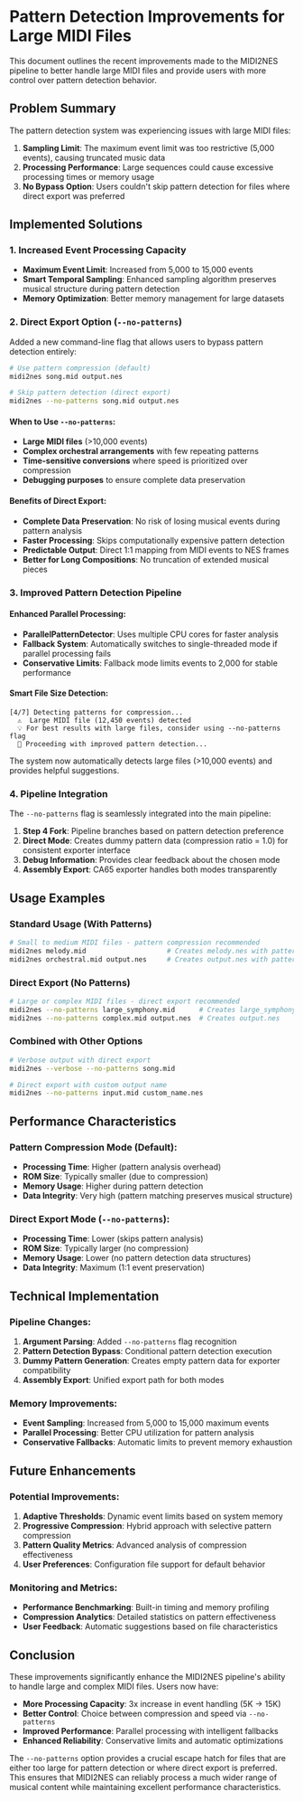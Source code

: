# Pattern Detection Improvements for Large MIDI Files

This document outlines the recent improvements made to the MIDI2NES pipeline to better handle large MIDI files and provide users with more control over pattern detection behavior.

## Problem Summary

The pattern detection system was experiencing issues with large MIDI files:

1. **Sampling Limit**: The maximum event limit was too restrictive (5,000 events), causing truncated music data
2. **Processing Performance**: Large sequences could cause excessive processing times or memory usage
3. **No Bypass Option**: Users couldn't skip pattern detection for files where direct export was preferred

## Implemented Solutions

### 1. Increased Event Processing Capacity

- **Maximum Event Limit**: Increased from 5,000 to 15,000 events
- **Smart Temporal Sampling**: Enhanced sampling algorithm preserves musical structure during pattern detection
- **Memory Optimization**: Better memory management for large datasets

### 2. Direct Export Option (`--no-patterns`)

Added a new command-line flag that allows users to bypass pattern detection entirely:

```bash
# Use pattern compression (default)
midi2nes song.mid output.nes

# Skip pattern detection (direct export)
midi2nes --no-patterns song.mid output.nes
```

#### When to Use `--no-patterns`:

- **Large MIDI files** (>10,000 events)
- **Complex orchestral arrangements** with few repeating patterns
- **Time-sensitive conversions** where speed is prioritized over compression
- **Debugging purposes** to ensure complete data preservation

#### Benefits of Direct Export:

- **Complete Data Preservation**: No risk of losing musical events during pattern analysis
- **Faster Processing**: Skips computationally expensive pattern detection
- **Predictable Output**: Direct 1:1 mapping from MIDI events to NES frames
- **Better for Long Compositions**: No truncation of extended musical pieces

### 3. Improved Pattern Detection Pipeline

#### Enhanced Parallel Processing:
- **ParallelPatternDetector**: Uses multiple CPU cores for faster analysis
- **Fallback System**: Automatically switches to single-threaded mode if parallel processing fails
- **Conservative Limits**: Fallback mode limits events to 2,000 for stable performance

#### Smart File Size Detection:
```
[4/7] Detecting patterns for compression...
  ⚠️  Large MIDI file (12,450 events) detected
  💡 For best results with large files, consider using --no-patterns flag
  🚀 Proceeding with improved pattern detection...
```

The system now automatically detects large files (>10,000 events) and provides helpful suggestions.

### 4. Pipeline Integration

The `--no-patterns` flag is seamlessly integrated into the main pipeline:

1. **Step 4 Fork**: Pipeline branches based on pattern detection preference
2. **Direct Mode**: Creates dummy pattern data (compression ratio = 1.0) for consistent exporter interface
3. **Debug Information**: Provides clear feedback about the chosen mode
4. **Assembly Export**: CA65 exporter handles both modes transparently

## Usage Examples

### Standard Usage (With Patterns)
```bash
# Small to medium MIDI files - pattern compression recommended
midi2nes melody.mid                    # Creates melody.nes with patterns
midi2nes orchestral.mid output.nes     # Creates output.nes with patterns
```

### Direct Export (No Patterns)
```bash
# Large or complex MIDI files - direct export recommended
midi2nes --no-patterns large_symphony.mid      # Creates large_symphony.nes
midi2nes --no-patterns complex.mid output.nes  # Creates output.nes
```

### Combined with Other Options
```bash
# Verbose output with direct export
midi2nes --verbose --no-patterns song.mid

# Direct export with custom output name
midi2nes --no-patterns input.mid custom_name.nes
```

## Performance Characteristics

### Pattern Compression Mode (Default):
- **Processing Time**: Higher (pattern analysis overhead)
- **ROM Size**: Typically smaller (due to compression)
- **Memory Usage**: Higher during pattern detection
- **Data Integrity**: Very high (pattern matching preserves musical structure)

### Direct Export Mode (`--no-patterns`):
- **Processing Time**: Lower (skips pattern analysis)
- **ROM Size**: Typically larger (no compression)
- **Memory Usage**: Lower (no pattern detection data structures)
- **Data Integrity**: Maximum (1:1 event preservation)

## Technical Implementation

### Pipeline Changes:
1. **Argument Parsing**: Added `--no-patterns` flag recognition
2. **Pattern Detection Bypass**: Conditional pattern detection execution
3. **Dummy Pattern Generation**: Creates empty pattern data for exporter compatibility
4. **Assembly Export**: Unified export path for both modes

### Memory Improvements:
- **Event Sampling**: Increased from 5,000 to 15,000 maximum events
- **Parallel Processing**: Better CPU utilization for pattern analysis
- **Conservative Fallbacks**: Automatic limits to prevent memory exhaustion

## Future Enhancements

### Potential Improvements:
1. **Adaptive Thresholds**: Dynamic event limits based on system memory
2. **Progressive Compression**: Hybrid approach with selective pattern compression
3. **Pattern Quality Metrics**: Advanced analysis of compression effectiveness
4. **User Preferences**: Configuration file support for default behavior

### Monitoring and Metrics:
- **Performance Benchmarking**: Built-in timing and memory profiling
- **Compression Analytics**: Detailed statistics on pattern effectiveness
- **User Feedback**: Automatic suggestions based on file characteristics

## Conclusion

These improvements significantly enhance the MIDI2NES pipeline's ability to handle large and complex MIDI files. Users now have:

- **More Processing Capacity**: 3x increase in event handling (5K → 15K)
- **Better Control**: Choice between compression and speed via `--no-patterns`
- **Improved Performance**: Parallel processing with intelligent fallbacks
- **Enhanced Reliability**: Conservative limits and automatic optimizations

The `--no-patterns` option provides a crucial escape hatch for files that are either too large for pattern detection or where direct export is preferred. This ensures that MIDI2NES can reliably process a much wider range of musical content while maintaining excellent performance characteristics.
